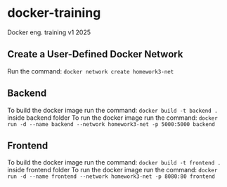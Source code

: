 # docker-training
Docker eng. training v1 2025

## Create a User-Defined Docker Network

Run the command: `docker network create homework3-net`

## Backend

To build the docker image run the command: `docker build -t backend .` inside backend folder
To run the docker image run the command: `docker run -d --name backend --network homework3-net -p 5000:5000 backend`

## Frontend

To build the docker image run the command: `docker build -t frontend .` inside frontend folder
To run the docker image run the command: `docker run -d --name frontend --network homework3-net -p 8080:80 frontend`
